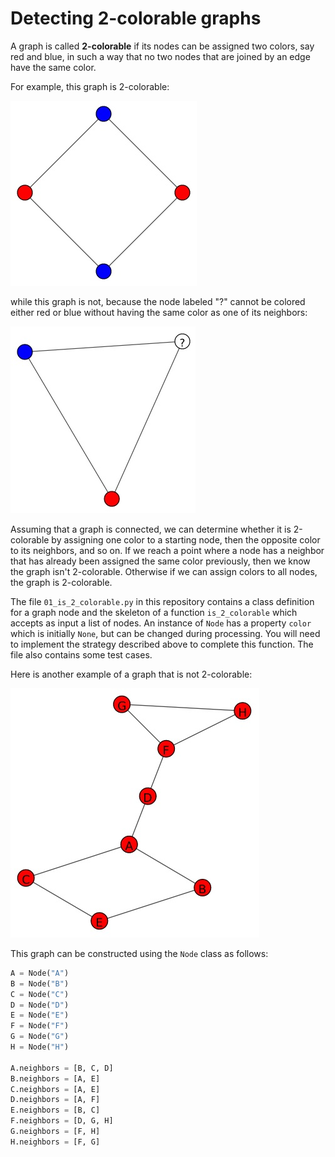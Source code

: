 # Detecting 2-colorable graphs

A graph is called **2-colorable** if its nodes can be assigned two colors, say
red and blue, in such a way that no two nodes that are joined by an edge have
the same color.

For example, this graph is 2-colorable:

<img src="C4.jpg"/>

while this graph is not, because the node labeled "?" cannot be colored either
red or blue without having the same color as one of its neighbors:

<img src="C3.jpg"/>

Assuming that a graph is connected, we can determine whether it is 2-colorable
by assigning one color to a starting node, then the opposite color to its
neighbors, and so on. If we reach a point where a node has a neighbor that has
already been assigned the same color previously, then we know the graph isn't
2-colorable. Otherwise if we can assign colors to all nodes, the graph is
2-colorable.

The file `01_is_2_colorable.py` in this repository contains a class definition
for a graph node and the skeleton of a function `is_2_colorable` which accepts
as input a list of nodes. An instance of `Node` has a property `color` which is
initially `None`, but can be changed during processing. You will need to
implement the strategy described above to complete this function. The file also
contains some test cases.

Here is another example of a graph that is not 2-colorable:

<img src="2-color-counterexample.jpg"/>

This graph can be constructed using the `Node` class as follows:

```python
A = Node("A")
B = Node("B")
C = Node("C")
D = Node("D")
E = Node("E")
F = Node("F")
G = Node("G")
H = Node("H")

A.neighbors = [B, C, D]
B.neighbors = [A, E]
C.neighbors = [A, E]
D.neighbors = [A, F]
E.neighbors = [B, C]
F.neighbors = [D, G, H]
G.neighbors = [F, H]
H.neighbors = [F, G]
```
